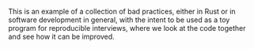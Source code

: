 This is an example of a collection of bad practices, either in Rust or in
software development in general, with the intent to be used as a toy program
for reproducible interviews, where we look at the code together and see how it
can be improved.
